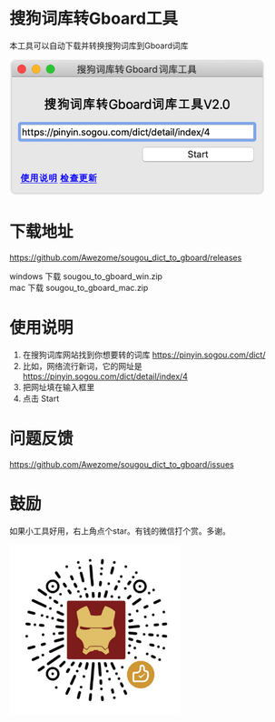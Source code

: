 # 搜狗词库转Gboard工具

本工具可以自动下载并转换搜狗词库到Gboard词库



<img src="https://raw.githubusercontent.com/Awezome/sougou_dict_to_gboard/master/screenshot.png" width = "450" height = "240"/>


# 下载地址
https://github.com/Awezome/sougou_dict_to_gboard/releases

windows 下载 sougou_to_gboard_win.zip    
mac 下载 sougou_to_gboard_mac.zip


# 使用说明
1. 在搜狗词库网站找到你想要转的词库 https://pinyin.sogou.com/dict/
2. 比如，网络流行新词，它的网址是 https://pinyin.sogou.com/dict/detail/index/4 
3. 把网址填在输入框里
4. 点击 Start


# 问题反馈
https://github.com/Awezome/sougou_dict_to_gboard/issues

# 鼓励
如果小工具好用，右上角点个star。有钱的微信打个赏。多谢。

<img src="https://raw.githubusercontent.com/Awezome/sougou_dict_to_gboard/master/wechat_pay.jpg" width = "300" height = "300"/>
